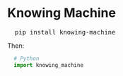 # Knowing Machine
<pre>
  pip install knowing-machine
</pre>
Then:
```Python
  # Python
  import knowing_machine
```
